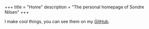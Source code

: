 +++
title = "Home"
description = "The personal homepage of Sondre Nilsen"
+++

I make cool things, you can see them on my [GitHub](https://github.com/sondr3/).